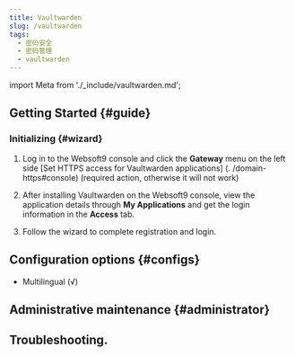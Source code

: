 ```yaml
---
title: Vaultwarden
slug: /vaultwarden
tags:
  - 密码安全
  - 密码管理
  - vaultwarden
---
```


import Meta from './\_include/vaultwarden.md';

<Meta name="meta" />

## Getting Started {#guide}

### Initializing {#wizard}

1. Log in to the Websoft9 console and click the **Gateway** menu on the left side [Set HTTPS access for Vaultwarden applications] (. /domain-https#console) (required action, otherwise it will not work)

2. After installing Vaultwarden on the Websoft9 console, view the application details through **My Applications** and get the login information in the **Access** tab.

3. Follow the wizard to complete registration and login.

## Configuration options {#configs}

- Multilingual (√)

## Administrative maintenance {#administrator}

## Troubleshooting.
